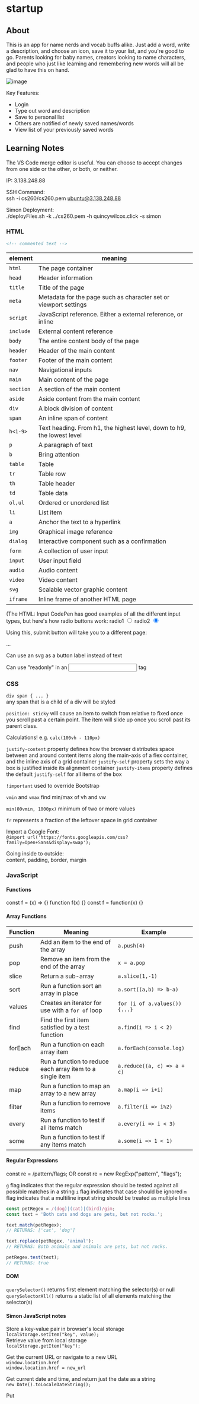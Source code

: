 # startup
## About
This is an app for name nerds and vocab buffs alike.
Just add a word, write a description, and choose an icon, save it to your list, and you're good to go. Parents looking for baby names, creators looking to name characters, and people who just like learning and remembering new words will all be glad to have this on hand. 

![image](startup.jpg)

Key Features:
- Login
- Type out word and description
- Save to personal list
- Others are notified of newly saved names/words
- View list of your previously saved words

## Learning Notes
The VS Code merge editor is useful. You can choose to accept changes from one side or the other, or both, or neither.

IP:
3.138.248.88

SSH Command:  
ssh -i cs260/cs260.pem ubuntu@3.138.248.88

Simon Deployment:  
./deployFiles.sh -k ../cs260.pem -h quincywilcox.click -s simon

### HTML
```html
<!-- commented text -->
```

| element   | meaning                                                                |
| --------- | ---------------------------------------------------------------------- |
| `html`    | The page container                                                     |
| `head`    | Header information                                                     |
| `title`   | Title of the page                                                      |
| `meta`    | Metadata for the page such as character set or viewport settings       |
| `script`  | JavaScript reference. Either a external reference, or inline           |
| `include` | External content reference                                             |
| `body`    | The entire content body of the page                                    |
| `header`  | Header of the main content                                             |
| `footer`  | Footer of the main content                                             |
| `nav`     | Navigational inputs                                                    |
| `main`    | Main content of the page                                               |
| `section` | A section of the main content                                          |
| `aside`   | Aside content from the main content                                    |
| `div`     | A block division of content                                            |
| `span`    | An inline span of content                                              |
| `h<1-9>`  | Text heading. From h1, the highest level, down to h9, the lowest level |
| `p`       | A paragraph of text                                                    |
| `b`       | Bring attention                                                        |
| `table`   | Table                                                                  |
| `tr`      | Table row                                                              |
| `th`      | Table header                                                           |
| `td`      | Table data                                                             |
| `ol,ul`   | Ordered or unordered list                                              |
| `li`      | List item                                                              |
| `a`       | Anchor the text to a hyperlink                                         |
| `img`     | Graphical image reference                                              |
| `dialog`  | Interactive component such as a confirmation                           |
| `form`    | A collection of user input                                             |
| `input`   | User input field                                                       |
| `audio`   | Audio content                                                          |
| `video`   | Video content                                                          |
| `svg`     | Scalable vector graphic content                                        |
| `iframe`  | Inline frame of another HTML page                                      |

(The HTML: Input CodePen has good examples of all the different input types, but here's how radio buttons work:
<label for="radio1">radio1</label>
<input type="radio" id="radio1" name="varRadio" value="radio1" checked />
<label for="radio2">radio2</label>
<input type="radio" id="radio2" name="varRadio" value="radio2" checked />

Using this, submit button will take you to a different page:  
<form method="get" action="play.html">...</form>

Can use an svg as a button label instead of text  

Can use "readonly" in an <input> tag

### CSS
`div span { ... }`  
any span that is a child of a div will be styled

`position: sticky` will cause an item to switch from relative to fixed once you scroll past a certain point. The item will slide up once you scroll past its parent class.

Calculations!
e.g. `calc(100vh - 110px)`

`justify-content` property defines how the browser distributes space between and around content items along the main-axis of a flex container, and the inline axis of a grid container
`justify-self` property sets the way a box is justified inside its alignment container
`justify-items` property defines the default `justify-self` for all items of the box

`!important` used to override Bootstrap

`vmin` and `vmax` find min/max of vh and vw

`min(80vmin, 1000px)` minimum of two or more values

`fr` represents a fraction of the leftover space in grid container

Import a Google Font:  
`@import url('https://fonts.googleapis.com/css?family=Open+Sans&display=swap');`

Going inside to outside:  
content, padding, border, margin

### JavaScript

#### Functions
const f = (x) => {}
function f(x) {}
const f = function(x) {}

#### Array Functions
| Function | Meaning                                                   | Example                       |
| -------- | --------------------------------------------------------- | ----------------------------- |
| push     | Add an item to the end of the array                       | `a.push(4)`                   |
| pop      | Remove an item from the end of the array                  | `x = a.pop`                   |
| slice    | Return a sub-array                                        | `a.slice(1,-1)`               |
| sort     | Run a function sort an array in place                     | `a.sort((a,b) => b-a)`        |
| values   | Creates an iterator for use with a `for of` loop          | `for (i of a.values()) {...}` |
| find     | Find the first item satisfied by a test function          | `a.find(i => i < 2)`          |
| forEach  | Run a function on each array item                         | `a.forEach(console.log)`      |
| reduce   | Run a function to reduce each array item to a single item | `a.reduce((a, c) => a + c)`   |
| map      | Run a function to map an array to a new array             | `a.map(i => i+i)`             |
| filter   | Run a function to remove items                            | `a.filter(i => i%2)`          |
| every    | Run a function to test if all items match                 | `a.every(i => i < 3)`         |
| some     | Run a function to test if any items match                 | `a.some(i => 1 < 1)`          |

#### Regular Expressions
const re = /pattern/flags;
OR
const re = new RegExp("pattern", "flags");

`g` flag indicates that the regular expression should be tested against all possible matches in a string
`i` flag indicates that case should be ignored
`m` flag indicates that a multiline input string should be treated as multiple lines

```js
const petRegex = /(dog)|(cat)|(bird)/gim;
const text = 'Both cats and dogs are pets, but not rocks.';

text.match(petRegex);
// RETURNS: ['cat', 'dog']

text.replace(petRegex, 'animal');
// RETURNS: Both animals and animals are pets, but not rocks.

petRegex.test(text);
// RETURNS: true
```

#### DOM
`querySelector()` returns first element matching the selector(s) or null
`querySelectorAll()` returns a static list of all elements matching the selector(s)

#### Simon JavaScript notes
Store a key-value pair in browser's local storage  
`localStorage.setItem("key", value);`  
Retrieve value from local storage  
`localStorage.getItem("key");`

Get the current URL or navigate to a new URL  
`window.location.href`  
`window.location.href = new_url`

Get current date and time, and return just the date as a string  
`new Date().toLocaleDateString();`

Put <script> tag at bottom if JavaScript references HTML elements during initialization

